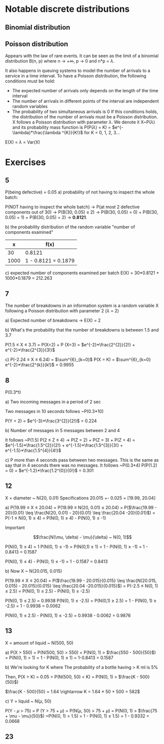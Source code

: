 
# Notable discrete distributions

## Binomial distribution


## Poisson distribution

Appears with the law of rare events. It can be seen as the limit of a binomial distribution B(n, p) where n $\rightarrow$ +$\infty$, p $\rightarrow$ 0 and n\*p = $\lambda$.

It also happens in queuing systems to model the number of arrivals to a service in a time interval. To have a Poisson distribution, the following conditions must be hold:
- The expected number of arrivals only depends on the length of the time interval 
- The number of arrivals in different points of the interval are independent random variables
- The probability of two simultaneous arrivals is 0
If this conditions holds, the distribution of the number of arrivals must be a Poisson distribution.
X follows a Poisson distribution with parameter $\lambda$. We denote it  X~P($\lambda$) and its probability mass function is P(P($\lambda$) = K) = $e^{-\lambda}*\frac{\lambda ^{K}}{K!}$ for K = 0, 1, 2, 3...

E(X) = $\lambda$ = Var(X)


# Exercises 

## 5

P(being defective) = 0.05
a) probability of not having to inspect the whole batch:

P(NOT having to inspect the whole batch) $\rightarrow$ P(at most 2 defective components out of 30) $\rightarrow$ P(B(30, 0.05) $\leq$ 2) $\rightarrow$ P(B(30, 0.05) = 0) + P(B(30, 0.05) = 1) + P(B(30, 0.05) = 2) $\rightarrow$ **0.8121**.

b) the probability distribution of the random variable "number of components examined"

| x    | f(x)                |
| ---- | ------------------- |
| 30   | 0.8121              |
| 1000 | 1 - 0.8121 = 0.1879 |
c) expected number of components examined per batch
E(X) = 30\*0.8121 + 1000\*0.1879 = 212.263

## 7

The number of breakdowns in an information system is a random variable X following a Poisson distribution with parameter 2 ($\lambda$ = 2)

a) Expected number of breakdowns $\rightarrow$ E(X)  = 2

b) What's the probability that the number of breakdowns is between 1.5 and 3.7

P(1.5 $\leq$ X $\leq$ 3.7) = P(X=2) + P (X=3) = $e^{-2}*\frac{2^{2}}{2!} + e^{-2}*\frac{2^{3}}{3!}$

c) P(-2.24 $\leq$ X $\leq$ 6.24) = $\sum^{6}_{k=0}$ P(X = K) = $\sum^{6}_{k=0} e^{-2}*\frac{2^{k}}{k!}$ = 0.9955

## 8
P(0.3\*t)

a) Two incoming messages in a period of 2 sec

Two messages in 10 seconds follows ~P(0.3\*10)

P(Y = 2) = $e^{-3}*\frac{3^{2}}{2!}$  = 0.224

b) Number of messages in 5 messages between 2 and 4

It follows ~P(1.5)
P(2 $\leq$ Z $\leq$ 4) $\rightarrow$ P(Z = 2) + P(Z = 3) + P(Z = 4) = $e^{-1.5}*\frac{1.5^{2}}{2!} + e^{-1.5}*\frac{1.5^{3}}{3!} + e^{-1.5}*\frac{1.5^{4}}{4!}$

c) P more than 4 seconds pass between two messages. This is the same as say that in 4 seconds there was no messages. 
It follows ~P(0.3\*4) 
P(P(1.2) = 0) = $e^{-1.2}*\frac{1.2^{0}}{0!}$ = 0.301

## 12

X = diameter ~ N(20, 0.01)
Specifications 20.015 +- 0.025 = \[19.99, 20.04]

a) P(19.99 $\leq$ X $\leq$ 20.04) = P(19.99 $\leq$ N(20, 0.01) $\leq$ 20.04) = P($\frac{19.99 - 20}{0.01} \leq \frac{N(20, 0.01) - 20}{0.01} \leq \frac{20.04 -20}{0.01}$) = P(-1 $\leq$ N(0, 1) $\leq$ 4) = P(N(0, 1) $\leq$ 4) - P(N(0, 1) $\leq$ -1)

>[!Important]
>$$\frac{N(\mu, \delta) - \mu}{\delta} ~ N(0, 1)$$


P(N(0, 1) $\leq$ 4) = 1
P(N(0, 1) $\leq$ -1) = P(N(0,1) $\geq$ 1) = 1 - P(N(0, 1) $\geq$ -1) = 1 - 0.8413 = 0.1587

 P(N(0, 1) $\leq$ 4) - P(N(0, 1) $\leq$ -1) = 1 - 0.1587 = 0.8413

b) Now X ~ N(20.015, 0.015)

 P(19.99 $\leq$ X $\leq$ 20.04) = P($\frac{19.99 - 20.015}{0.015} \leq \frac{N(20.015, 0.015) - 20.015}{0.015} \leq \frac{20.04 -20.015}{0.015}$) = P(-2.5 $\leq$ N(0, 1) $\leq$ 2.5) = P(N(0, 1) $\leq$ 2.5) - P(N(0, 1) $\leq$ -2.5)

P(N(0, 1) $\leq$ 2.5) = 0.9938
P(N(0, 1) $\leq$ -2.5) = P(N(0,1) $\geq$ 2.5) = 1 - P(N(0, 1) $\geq$ -2.5) = 1 - 0.9938 = 0.0062

 P(N(0, 1) $\leq$ 2.5) - P(N(0, 1) $\leq$ -2.5) = 0.9938 - 0.0062 = 0.9876

## 13

X = amount of liquid ~ N(500, 50)

a) P(X > 550) = P(N(500, 50) > 550) = P(N(0, 1) > $\frac{550 - 500}{50}$) = P(N(0, 1) > 1) = 1 - P(N(0, 1) $\leq$ 1) = 1-0.8413 = 0.1587 

b) We're looking for K where The probability of a bottle having > K ml is 5%

Then, P(X > K) = 0.05 = P(N(500, 50) < K) = P(N(0, 1) > $\frac{K - 500}{50}$)

$\frac{K - 500}{50} = 1.64 \rightarrow K = 1.64 * 50 + 500 = 582$ 

c) Y = liquid ~ N($\mu$, 50)

P(Y - $\mu$ > 75) = P (Y > 75 + $\mu$) = P(N($\mu$, 50) > 75 + $\mu$) = P(N(0, 1) > $\frac{75 + \mu - \mu}{50}$)  =P(N(0, 1) > 1.5) = 1 - P(N(0, 1) $\leq$ 1.5)  = 1 - 0.9332 = 0.0668

## 23 
